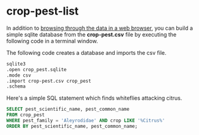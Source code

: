 # crop-pest-list

In addition to [browsing through the data in a web browser](https://aubreymoore.github.io/crop-pest-list/), you can build a simple sqlite database from the **crop-pest.csv** file by executing the following code in a terminal window. 

The following code creates a database and imports the csv file.
```bash
sqlite3
.open crop_pest.sqlite
.mode csv
.import crop-pest.csv crop_pest
.schema
```

Here's a simple SQL statement which finds whiteflies attacking citrus.
```sql
SELECT pest_scientific_name, pest_common_name 
FROM crop_pest
WHERE pest_family = 'Aleyrodidae' AND crop LIKE '%Citrus%'
ORDER BY pest_scientific_name, pest_common_name;
```
